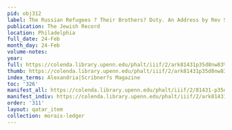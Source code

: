 ```yaml
---
pid: obj312
label: The Russian Refugees ? Their Brothers? Duty. An Address by Rev S. Morais.
publication: The Jewish Record
location: Philadelphia
full_date: 24-Feb
month_day: 24-Feb
volume-notes:
year:
full: https://colenda.library.upenn.edu/phalt/iiif/2/ark81431p35d8nw83%2FSHA256E-s6959279--f04bfb0298a6a1c623bdae145bcc1519f7cb2ede7bf7c3ed6f8a55de55bf8bbf.jpeg/full/3500,/0/default.jpg
thumb: https://colenda.library.upenn.edu/phalt/iiif/2/ark81431p35d8nw83%2FSHA256E-s6959279--f04bfb0298a6a1c623bdae145bcc1519f7cb2ede7bf7c3ed6f8a55de55bf8bbf.jpeg/full/!200,200/0/default.jpg
index_terms: Alexandria|Scribner?s Magazine
toc: '326'
manifest_all: https://colenda.library.upenn.edu/phalt/iiif/2/81431-p35d8nw83/manifest
manifest_indiv: https://colenda.library.upenn.edu/phalt/iiif/2/ark81431p35d8nw83%2FSHA256E-s6959279--f04bfb0298a6a1c623bdae145bcc1519f7cb2ede7bf7c3ed6f8a55de55bf8bbf.jpeg
order: '311'
layout: qatar_item
collection: morais-ledger
---
```

